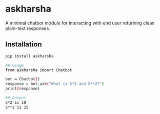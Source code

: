 # askharsha

A minimal chatbot module for interacting with end user returning clean plain-text responses.

## Installation

```bash
pip install askharsha

## Usage 
from askharsha import Chatbot

bot = Chatbot()
response = bot.ask("What is 5*2 and 5**2?")
print(response)

## Output 
5*2 is 10  
5**2 is 25  


